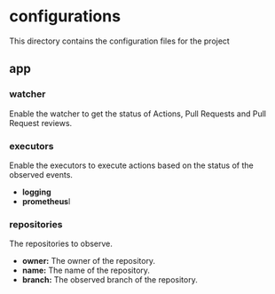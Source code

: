 # configurations
This directory contains the configuration files for the project

## app

### watcher
Enable the watcher to get the status of Actions, Pull Requests and Pull Request reviews.

### executors
Enable the executors to execute actions based on the status of the observed events.
- **logging**
- **prometheus**l

### repositories
The repositories to observe.
- **owner:** The owner of the repository.
- **name:** The name of the repository.
- **branch:** The observed branch of the repository.
